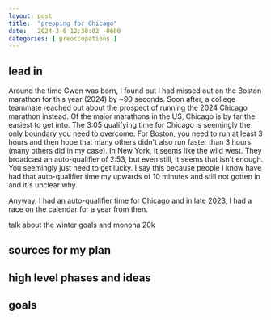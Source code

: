 ```yaml
---
layout: post
title:  "prepping for Chicago"
date:   2024-3-6 12:30:02 -0600
categories: [ preoccupations ]
---
```


## lead in
Around the time Gwen was born, I found out
I had missed out on the Boston marathon for this
year (2024) by ~90 seconds. Soon after, a college
teammate reached out about the prospect of 
running the 2024 Chicago marathon instead. Of the
major marathons in the US, Chicago is by far the
easiest to get into. The 3:05 qualifying time 
for Chicago is seemingly the only boundary you
need to overcome. For Boston, you need to run
at least 3 hours and then hope that many others
didn't also run faster than 3 hours (many others
did in my case). In New York, it seems like the
wild west. They broadcast an auto-qualifier of 2:53,
but even still, it seems that isn't enough. You 
seemingly just need to get lucky. I say this 
because people I know have had that auto-qualifier time
my upwards of 10 minutes and still not gotten in 
and it's unclear why. 

Anyway, I had an auto-qualifier time for Chicago
and in late 2023, I had a race on the calendar for
a year from then.

talk about the winter goals and monona 20k

## sources for my plan

## high level phases and ideas

## goals
